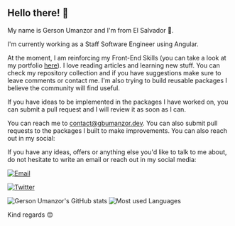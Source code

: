 ## Hello there! 👋

My name is Gerson Umanzor and I'm from El Salvador 💙.

I'm currently working as a Staff Software Engineer using Angular.

At the moment, I am reinforcing my Front-End Skills (you can take a look at my portfolio [here](https://gbumanzordev.netlify.app)). I love reading articles and learning new stuff. You can check my repository collection and if you have suggestions make sure to leave comments or contact me. I'm also trying to build reusable packages I believe the community will find useful.

If you have ideas to be implemented in the packages I have worked on, you can submit a pull request and I will review it as soon as I can.

You can reach me to contact@gbumanzor.dev. You can also submit pull requests to the packages I built to make improvements. You can also reach out in my social:

If you have any ideas, offers or anything else you'd like to talk to me about, do not hesitate to write an email or reach out in my social media:

[![Email](https://img.shields.io/badge/%E2%9C%89%EF%B8%8F-contact%40gbumanzor.dev-red)](mailto:contact@gbumanzor.dev)

[![Twitter](https://img.shields.io/twitter/follow/gbumanzordev.svg?style=social&label=@gbumanzordev)](https://twitter.com/gbumanzordev)

![Gerson Umanzor's GitHub stats](https://github-readme-stats.vercel.app/api?username=gbumanzordev&show_icons=true&hide=issues&custom_title=My%20GitHub%20Stats) ![Most used Languages](https://github-readme-stats.vercel.app/api/top-langs/?username=gbumanzordev&hide=html,scss,blade,hack,php,css&langs_count=4&custom_title=Languages%20I%20have%20worked%20with&layout=compact)

Kind regards 😊

<!--
**gbumanzor/gbumanzor** is a ✨ _special_ ✨ repository because its `README.md` (this file) appears on your GitHub profile.

Here are some ideas to get you started:

- 🔭 I’m currently working on ...
- 🌱 I’m currently learning ...
- 👯 I’m looking to collaborate on ...
- 🤔 I’m looking for help with ...
- 💬 Ask me about ...
- 📫 How to reach me: ...
- 😄 Pronouns: ...
- ⚡ Fun fact: ...
-->
